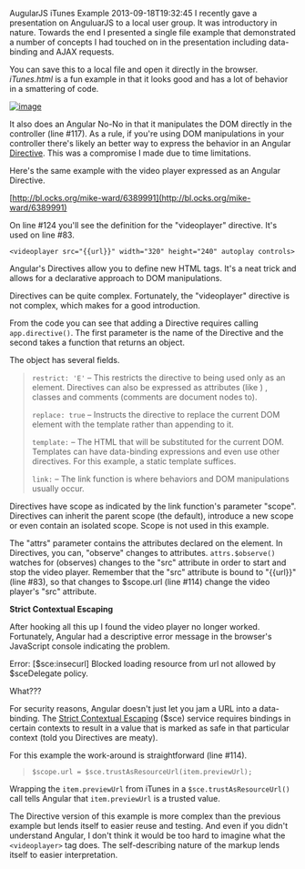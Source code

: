 AugularJS iTunes Example
2013-09-18T19:32:45
I recently gave a presentation on AnguluarJS to a local user group. It was introductory in nature. Towards the end I presented a single file example that demonstrated a number of concepts I had touched on in the presentation including data-binding and AJAX requests.

You can save this to a local file and open it directly in the browser. _iTunes.html_ is a fun example in that it looks good and has a lot of behavior in a smattering of code.

[![image](http://mike-ward.net/content/images/blog/WindowsLiveWriter/AugularJSiTunesExample_B84D/image_thumb.png)](http://mike-ward.net/content/images/blog/WindowsLiveWriter/AugularJSiTunesExample_B84D/image_2.png)

It also does an Angular No-No in that it manipulates the DOM directly in the controller (line #117). As a rule, if you're using DOM manipulations in your controller there's likely an better way to express the behavior in an Angular [Directive](http://docs.angularjs.org/guide/directive). This was a compromise I made due to time limitations.

Here's the same example with the video player expressed as an Angular Directive.

[http://bl.ocks.org/mike-ward/6389991](http://bl.ocks.org/mike-ward/6389991)

On line #124 you'll see the definition for the "videoplayer" directive. It's used on line #83.

`<videoplayer src="{{url}}" width="320" height="240" autoplay controls>`

Angular's Directives allow you to define new HTML tags. It's a neat trick and allows for a declarative approach to DOM manipulations. 

Directives can be quite complex. Fortunately, the "videoplayer" directive is not complex, which makes for a good introduction.

From the code you can see that adding a Directive requires calling `app.directive()`. The first parameter is the name of the Directive and the second takes a function that returns an object.

The object has several fields.

> `restrict: 'E'` – This restricts the directive to being used only as an element. Directives can also be expressed as attributes (like <html ng-app="app">) , classes and comments (comments are document nodes to). 
> 
> `replace: true` – Instructs the directive to replace the current DOM element with the template rather than appending to it.
> 
> `template:` – The HTML that will be substituted for the current DOM. Templates can have data-binding expressions and even use other directives. For this example, a static template suffices.
> 
> `link:` – The link function is where behaviors and DOM manipulations usually occur.

Directives have scope as indicated by the link function's parameter "scope". Directives can inherit the parent scope (the default), introduce a new scope or even contain an isolated scope. Scope is not used in this example.

The "attrs" parameter contains the attributes declared on the element. In Directives, you can, "observe" changes to attributes. `attrs.$observe()` watches for (observes) changes to the "src" attribute in order to start and stop the video player. Remember that the "src" attribute is bound to "{{url}}" (line #83), so that changes to $scope.url (line #114) change the video player's "src" attribute.

**Strict Contextual Escaping**

After hooking all this up I found the video player no longer worked. Fortunately, Angular had a descriptive error message in the browser's JavaScript console indicating the problem.

Error: [$sce:insecurl] Blocked loading resource from url not allowed by $sceDelegate policy.

What???

For security reasons, Angular doesn't just let you jam a URL into a data-binding. The [Strict Contextual Escaping](http://docs.angularjs.org/api/ng.$sce#getTrustedResourceUrl) ($sce) service requires bindings in certain contexts to result in a value that is marked as safe in that particular context (told you Directives are meaty).

For this example the work-around is straightforward (line #114).

> `$scope.url = $sce.trustAsResourceUrl(item.previewUrl);`

Wrapping the `item.previewUrl` from iTunes in a `$sce.trustAsResourceUrl()` call tells Angular that `item.previewUrl` is a trusted value.

The Directive version of this example is more complex than the previous example but lends itself to easier reuse and testing. And even if you didn't understand Angular, I don't think it would be too hard to imagine what the `<videoplayer>` tag does. The self-describing nature of the markup lends itself to easier interpretation.
